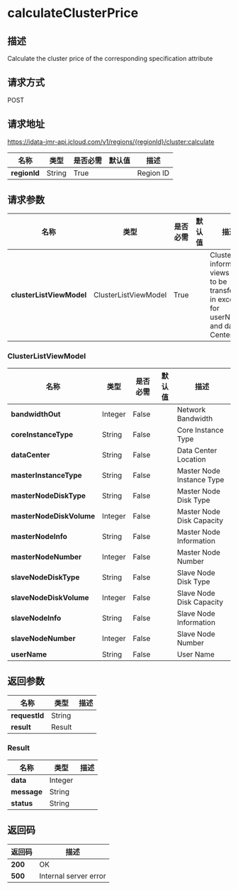 # calculateClusterPrice


## 描述
Calculate the cluster price of the corresponding specification attribute

## 请求方式
POST

## 请求地址
https://idata-jmr-api.jcloud.com/v1/regions/{regionId}/cluster:calculate

|名称|类型|是否必需|默认值|描述|
|---|---|---|---|---|
|**regionId**|String|True| |Region ID|

## 请求参数
|名称|类型|是否必需|默认值|描述|
|---|---|---|---|---|
|**clusterListViewModel**|ClusterListViewModel|True| |Cluster information views need to be transferred in except for userName and data Center|

### ClusterListViewModel
|名称|类型|是否必需|默认值|描述|
|---|---|---|---|---|
|**bandwidthOut**|Integer|False| |Network Bandwidth|
|**coreInstanceType**|String|False| |Core Instance Type|
|**dataCenter**|String|False| |Data Center Location|
|**masterInstanceType**|String|False| |Master Node Instance Type|
|**masterNodeDiskType**|String|False| |Master Node Disk Type|
|**masterNodeDiskVolume**|Integer|False| |Master Node Disk Capacity|
|**masterNodeInfo**|String|False| |Master Node Information|
|**masterNodeNumber**|Integer|False| |Master Node Number|
|**slaveNodeDiskType**|String|False| |Slave Node Disk Type|
|**slaveNodeDiskVolume**|Integer|False| |Slave Node Disk Capacity|
|**slaveNodeInfo**|String|False| |Slave Node Information|
|**slaveNodeNumber**|Integer|False| |Slave Node Number|
|**userName**|String|False| |User Name|

## 返回参数
|名称|类型|描述|
|---|---|---|
|**requestId**|String| |
|**result**|Result| |

### Result
|名称|类型|描述|
|---|---|---|
|**data**|Integer| |
|**message**|String| |
|**status**|String| |

## 返回码
|返回码|描述|
|---|---|
|**200**|OK|
|**500**|Internal server error|
